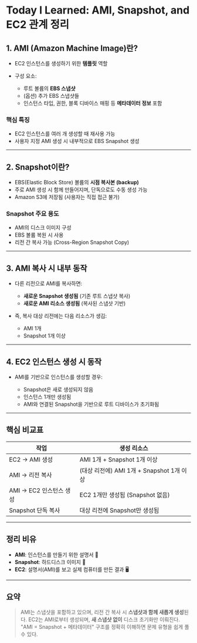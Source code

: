 # Today I Learned: AMI, Snapshot, and EC2 관계 정리

## 1. AMI (Amazon Machine Image)란?

* EC2 인스턴스를 생성하기 위한 **템플릿** 역할
* 구성 요소:

  * 루트 볼륨의 **EBS 스냅샷**
  * (옵션) 추가 EBS 스냅샷들
  * 인스턴스 타입, 권한, 블록 디바이스 매핑 등 **메타데이터 정보** 포함

### 핵심 특징

* EC2 인스턴스를 여러 개 생성할 때 재사용 가능
* 사용자 지정 AMI 생성 시 내부적으로 EBS Snapshot 생성

---

## 2. Snapshot이란?

* EBS(Elastic Block Store) 볼륨의 **시점 복사본 (backup)**
* 주로 AMI 생성 시 함께 만들어지며, 단독으로도 수동 생성 가능
* Amazon S3에 저장됨 (사용자는 직접 접근 불가)

### Snapshot 주요 용도

* AMI의 디스크 이미지 구성
* EBS 볼륨 복원 시 사용
* 리전 간 복사 가능 (Cross-Region Snapshot Copy)

---

## 3. AMI 복사 시 내부 동작

* 다른 리전으로 AMI를 복사하면:

  * **새로운 Snapshot 생성됨** (기존 루트 스냅샷 복사)
  * **새로운 AMI 리소스 생성됨** (복사된 스냅샷 기반)
* 즉, 복사 대상 리전에는 다음 리소스가 생김:

  * AMI 1개
  * Snapshot 1개 이상

---

## 4. EC2 인스턴스 생성 시 동작

* AMI를 기반으로 인스턴스를 생성할 경우:

  * Snapshot은 새로 생성되지 않음
  * 인스턴스 1개만 생성됨
  * AMI와 연결된 Snapshot을 기반으로 루트 디바이스가 초기화됨

---

## 핵심 비교표

| 작업                | 생성 리소스                           |
| ----------------- | -------------------------------- |
| EC2 → AMI 생성      | AMI 1개 + Snapshot 1개 이상          |
| AMI → 리전 복사       | (대상 리전에) AMI 1개 + Snapshot 1개 이상 |
| AMI → EC2 인스턴스 생성 | EC2 1개만 생성됨 (Snapshot 없음)        |
| Snapshot 단독 복사    | 대상 리전에 Snapshot만 생성됨             |

---

## 정리 비유

* **AMI**: 인스턴스를 만들기 위한 설명서 📘
* **Snapshot**: 하드디스크 이미지 💾
* **EC2**: 설명서(AMI)를 보고 실제 컴퓨터를 만든 결과 🖥️

---

## 요약

> AMI는 스냅샷을 포함하고 있으며, 리전 간 복사 시 **스냅샷과 함께 새롭게 생성**된다.
> EC2는 AMI로부터 생성되며, **새 스냅샷 없이** 디스크 초기화만 이뤄진다.
> "AMI = Snapshot + 메타데이터" 구조를 정확히 이해하면 문제 유형을 쉽게 풀 수 있다.
